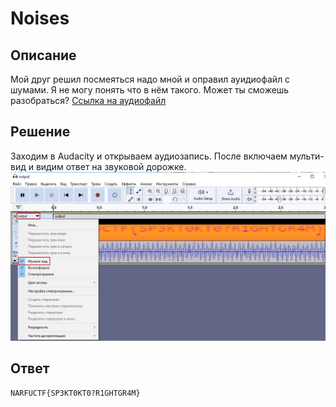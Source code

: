 # Noises

## Описание
Мой друг решил посмеяться надо мной и оправил ауидиофайл с шумами. Я не могу понять что в нём такого. Может ты сможешь разобраться?
[Ссылка на аудиофайл](https://drive.google.com/file/d/1WcJ8nXSM1WcrwCwKs-uka0mV19XunG0b/view?usp=sharing)


## Решение
Заходим в Audacity и открываем аудиозапись. После включаем мульти-вид и видим ответ на звуковой дорожке.
![d10026cfd4db59f22099eb27338e5bd1.png](../../_resources/d10026cfd4db59f22099eb27338e5bd1.png)


## Ответ
`NARFUCTF{SP3KT0KT0?R1GHTGR4M}`

